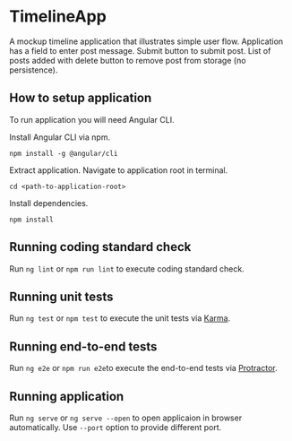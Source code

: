 # TimelineApp

A mockup timeline application that illustrates simple user flow.
Application has a field to enter post message.
Submit button to submit post.
List of posts added with delete button to remove post from storage (no persistence).

## How to setup application
To run application you will need Angular CLI.

Install Angular CLI via npm.

`npm install -g @angular/cli`

Extract application.
Navigate to application root in terminal.

`cd <path-to-application-root>`

Install dependencies.

`npm install`

## Running coding standard check

Run `ng lint` or `npm run lint` to execute coding standard check.

## Running unit tests

Run `ng test` or `npm test` to execute the unit tests via [Karma](https://karma-runner.github.io).

## Running end-to-end tests

Run `ng e2e` or `npm run e2e`to execute the end-to-end tests via [Protractor](http://www.protractortest.org/).

## Running application

Run `ng serve` or `ng serve --open` to open applicaion in browser automatically. Use `--port` option to provide different port.

